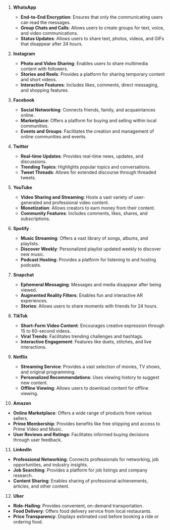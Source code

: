 1. **WhatsApp**
   - **End-to-End Encryption**: Ensures that only the communicating users can read the messages.
   - **Group Chats and Calls**: Allows users to create groups for text, voice, and video communications.
   - **Status Updates**: Allows users to share text, photos, videos, and GIFs that disappear after 24 hours.

2. **Instagram**
   - **Photo and Video Sharing**: Enables users to share multimedia content with followers.
   - **Stories and Reels**: Provides a platform for sharing temporary content and short videos.
   - **Interactive Features**: Includes likes, comments, direct messaging, and shopping features.

3. **Facebook**
   - **Social Networking**: Connects friends, family, and acquaintances online.
   - **Marketplace**: Offers a platform for buying and selling within local communities.
   - **Events and Groups**: Facilitates the creation and management of online communities and events.

4. **Twitter**
   - **Real-time Updates**: Provides real-time news, updates, and discussions.
   - **Trending Topics**: Highlights popular topics and conversations.
   - **Tweet Threads**: Allows for extended discourse through threaded tweets.

5. **YouTube**
   - **Video Sharing and Streaming**: Hosts a vast variety of user-generated and professional video content.
   - **Monetization**: Allows creators to earn money from their content.
   - **Community Features**: Includes comments, likes, shares, and subscriptions.

6. **Spotify**
   - **Music Streaming**: Offers a vast library of songs, albums, and playlists.
   - **Discover Weekly**: Personalized playlist updated weekly to discover new music.
   - **Podcast Hosting**: Provides a platform for listening to and hosting podcasts.

7. **Snapchat**
   - **Ephemeral Messaging**: Messages and media disappear after being viewed.
   - **Augmented Reality Filters**: Enables fun and interactive AR experiences.
   - **Stories**: Allows users to share moments with friends for 24 hours.

8. **TikTok**
   - **Short-Form Video Content**: Encourages creative expression through 15 to 60-second videos.
   - **Viral Trends**: Facilitates trending challenges and hashtags.
   - **Interactive Engagement**: Features like duets, stitches, and live interactions.

9. **Netflix**
   - **Streaming Service**: Provides a vast selection of movies, TV shows, and original programming.
   - **Personalized Recommendations**: Uses viewing history to suggest new content.
   - **Offline Viewing**: Allows users to download content for offline viewing.

10. **Amazon**
   - **Online Marketplace**: Offers a wide range of products from various sellers.
   - **Prime Membership**: Provides benefits like free shipping and access to Prime Video and Music.
   - **User Reviews and Ratings**: Facilitates informed buying decisions through user feedback.

11. **LinkedIn**
   - **Professional Networking**: Connects professionals for networking, job opportunities, and industry insights.
   - **Job Searching**: Provides a platform for job listings and company research.
   - **Content Sharing**: Enables sharing of professional achievements, articles, and other content.

12. **Uber**
   - **Ride-Hailing**: Provides convenient, on-demand transportation.
   - **Food Delivery**: Offers food delivery service from local restaurants.
   - **Price Transparency**: Displays estimated cost before booking a ride or ordering food.
